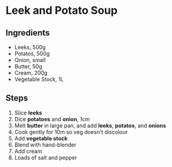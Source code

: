 # Leek and Potato Soup

## Ingredients

- Leeks, 500g
- Potatos, 500g
- Onion, small
- Butter, 50g
- Cream, 200g
- Vegetable Stock, 1L

## Steps

1. Slice **leeks**
2. Dice **potatoes** and **onion**, 1cm
3. Melt **butter** in large pan, and add **leeks**, **potatos**, and **onions**
4. Cook gently for 10m so veg doesn't discolour
5. Add **vegetable stock**
6. Blend with hand-blender
7. Add cream
8. Loads of salt and pepper
